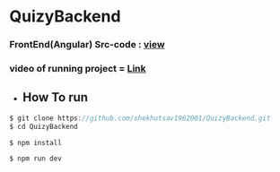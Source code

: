 # QuizyBackend

### FrontEnd(Angular) Src-code : <a href="https://github.com/shekhutsav1962001/SecureQuiz">view</a>

### video of running project = <a href="https://youtu.be/OjiEuqY0gww">Link</a>


- ## How To run

```javascript
$ git clone https://github.com/shekhutsav1962001/QuizyBackend.git
$ cd QuizyBackend

$ npm install

$ npm run dev
```